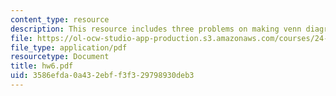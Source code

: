 ```yaml
---
content_type: resource
description: This resource includes three problems on making venn diagram.
file: https://ol-ocw-studio-app-production.s3.amazonaws.com/courses/24-241-logic-i-fall-2005/3586efda0a432ebff3f329798930deb3_hw6.pdf
file_type: application/pdf
resourcetype: Document
title: hw6.pdf
uid: 3586efda-0a43-2ebf-f3f3-29798930deb3
---
```

